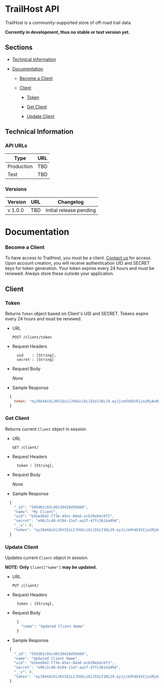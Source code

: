 # TrailHost API

TrailHost is a community-supported store of off-road trail data.

**Currently in development, thus no stable or test version yet.**

## Sections

* [Technical Information](#technical-information)

* [Documentation](#documentation)

  * [Become a Client](#become-a-client)

  * [Client](#client)

    * [Token](#token)

    * [Get Client](#get-client)

    * [Update Client](#update-client)

## Technical Information
### API URLs

| Type | URL |
| ------ | ------ |
| Production | TBD |
| Test | TBD |

### Versions

| Version | URL | Changelog |
| ----- | ------ | ------ |
| v 1.0.0 | TBD | Initial release pending |

# Documentation
### Become a Client
To have access to TrailHost, you must be a client. [Contact us](mailto:shelby@shelbysolomon.net) for access. Upon account creation, you will receive authentication UID and SECRET keys for token generation. Your token expires every 24 hours and must be renewed. Always store these outside your application.

## Client
### Token

  Returns `Token` object based on Client's UID and SECRET. Tokens expire every 24 hours and must be renewed.

  * URL

    `POST /client/token`

  * Request Headers

    ```
      uid    : [String],
      secret : [String]
    ```

  * Request Body

    *None*

  * Sample Response
  ```javascript
    {
      token: "eyJ0eXAiOiJKV1QiLCJhbGciOiJIUzI1NiJ9.eyJjcmVhdGVkIjoiMjAxNy0wNy0wNVQxNzowNzo1MS4yOTRaIn0.dDIeUGZ52xVDrUXa5itPzTgmPfQxmfbWs-E8iXF0h1A"
    }
  ```

### Get Client

  Returns current `Client` object in session.

  * URL

    `GET /client/`

  * Request Headers

    ```
      token : [String],
    ```

  * Request Body

    *None*

  * Sample Response
  ```javascript
    {
      "_id": "595d02c93cd0130428d59d84",
      "name": "My Client",
      "uid": "b3eed842-f73e-45ec-84a6-ecb20eb4c6f2",
      "secret": "e96c1c40-6194-11e7-aa2f-47fc3614a99d",
      "__v": 0,
      "token": "eyJ0eXAiOiJKV1QiLCJhbGciOiJIUzI1NiJ9.eyJjcmVhdGVkIjoiMjAxNy0wNy0wNVQxOToxNjo1NC41MzBaIn0.AR3AvGp9oRAaxk107Rtxt4WnfsjYkfHnMcDJxQj_bwo"
    }
  ```

### Update Client

  Updates current `Client` object in session.

  **NOTE: Only** `Client["name"]` **may be updated.**

  * URL

    `PUT /client/`

  * Request Headers

    ```
      token : [String],
    ```

  * Request Body

    ```javascript
      {
        "name": "Updated Client Name"
      }
    ```

  * Sample Response
  ```javascript
    {
      "_id": "595d02c93cd0130428d59d84",
      "name": "Updated Client Name",
      "uid": "b3eed842-f73e-45ec-84a6-ecb20eb4c6f2",
      "secret": "e96c1c40-6194-11e7-aa2f-47fc3614a99d",
      "__v": 0,
      "token": "eyJ0eXAiOiJKV1QiLCJhbGciOiJIUzI1NiJ9.eyJjcmVhdGVkIjoiMjAxNy0wNy0wNVQxOToxNjo1NC41MzBaIn0.AR3AvGp9oRAaxk107Rtxt4WnfsjYkfHnMcDJxQj_bwo"
    }
  ```
